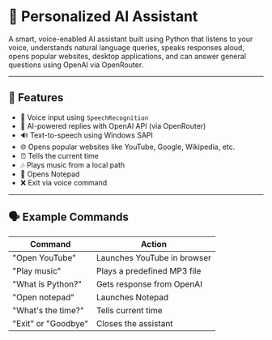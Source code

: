 # 🤖 Personalized AI Assistant

A smart, voice-enabled AI assistant built using Python that listens to your voice, understands natural language queries, speaks responses aloud, opens popular websites, desktop applications, and can answer general questions using OpenAI via OpenRouter.

---

## 🌟 Features

- 🎤 Voice input using `SpeechRecognition`
- 💬 AI-powered replies with OpenAI API (via OpenRouter)
- 🔊 Text-to-speech using Windows SAPI
- 🌐 Opens popular websites like YouTube, Google, Wikipedia, etc.
- ⏰ Tells the current time
- 🎶 Plays music from a local path
- 📝 Opens Notepad
- ❌ Exit via voice command

---

## 🗣 Example Commands

| Command             | Action                            |
|---------------------|-----------------------------------|
| "Open YouTube"      | Launches YouTube in browser       |
| "Play music"        | Plays a predefined MP3 file       |
| "What is Python?"   | Gets response from OpenAI         |
| "Open notepad"      | Launches Notepad                  |
| "What's the time?"  | Tells current time                |
| "Exit" or "Goodbye" | Closes the assistant              |

